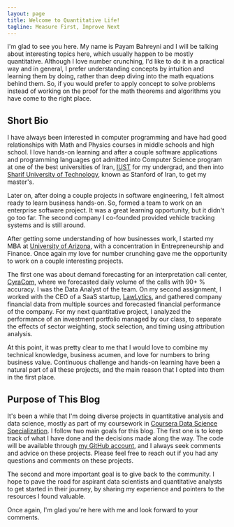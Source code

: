 ```yaml
---
layout: page
title: Welcome to Quantitative Life!
tagline: Measure First, Improve Next
---
```

I'm glad to see you here. My name is Payam Bahreyni and I will be talking about interesting topics here, which usually happen to be mostly quantitative. Although I love number crunching, I'd like to do it in a practical way and in general, I prefer understanding concepts by intuition and learning them by doing, rather than deep diving into the math equations behind them. So, if you would prefer to apply concept to solve problems instead of working on the proof for the math theorems and algorithms you have come to the right place.

## Short Bio

I have always been interested in computer programming and have had good relationships with Math and Physics courses in middle schools and high school. I love hands-on learning and after a couple software applications and programming languages got admitted into Computer Science program at one of the best universities of Iran, [IUST](http://www.iust.ac.ir) for my undergrad, and then into [Sharif University of Technology](http://www.sharif.edu), known as Stanford of Iran, to get my master's.

Later on, after doing a couple projects in software engineering, I felt almost ready to learn business hands-on. So, formed a team to work on an enterprise software project. It was a great learning opportunity, but it didn't go too far. The second company I co-founded provided vehicle tracking systems and is still around.

After getting some understanding of how businesses work, I started my MBA at [University of Arizona](http://ellermba.arizona.edu), with a concentration in Entrepreneurship and Finance. Once again my love for number crunching gave me the opportunity to work on a couple interesting projects. 

The first one was about demand forecasting for an interpretation call center, [CyraCom](http://www.cyracom.com), where we forecasted daily volume of the calls with 90+ % accuracy. I was the Data Analyst of the team. On my second assignment, I worked with the CEO of a SaaS startup, [LawLytics](http://lawlytics.com), and gathered company financial data from multiple sources and forecasted financial performance of the company. For my next quantitative project, I analyzed the performance of an investment portfolio managed by our class, to separate the effects of sector weighting, stock selection, and timing using attribution analysis.

At this point, it was pretty clear to me that I would love to combine my technical knowledge, business acumen, and love for numbers to bring business value. Continuous challenge and hands-on learning have been a natural part of all these projects, and the main reason that I opted into them in the first place.

## Purpose of This Blog

It's been a while that I'm doing diverse projects in quantitative analysis and data science, mostly as part of my coursework in [Coursera Data Science Specialization](https://www.coursera.org/specializations/jhu-data-science). I follow two main goals for this blog. The first one is to keep track of what I have done and the decisions made along the way. The code will be available through [my GitHub account](https://github.com/pbahr), and I always seek comments and advice on these projects. Please feel free to reach out if you had any questions and comments on these projects.

The second and more important goal is to give back to the community. I hope to pave the road for aspirant data scientists and quantitative analysts to get started in their journey, by sharing my experience and pointers to the resources I found valuable.

Once again, I'm glad you're here with me and look forward to your comments.